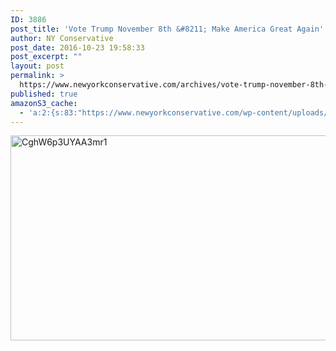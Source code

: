 ```yaml
---
ID: 3886
post_title: 'Vote Trump November 8th &#8211; Make America Great Again'
author: NY Conservative
post_date: 2016-10-23 19:58:33
post_excerpt: ""
layout: post
permalink: >
  https://www.newyorkconservative.com/archives/vote-trump-november-8th-make-america-great-again/
published: true
amazonS3_cache:
  - 'a:2:{s:83:"https://www.newyorkconservative.com/wp-content/uploads/2016/04/CghW6p3UYAA3mr12.jpg";i:3773;s:101:"https://s3.amazonaws.com/newyorkconservative/wp-content/uploads/2016/04/21111254/CghW6p3UYAA3mr12.jpg";i:3773;}'
---
```

<a href="https://www.newyorkconservative.com/wp-content/uploads/2016/04/CghW6p3UYAA3mr12.jpg" rel="attachment wp-att-3773"><img class="alignnone size-full wp-image-3773" src="https://www.newyorkconservative.com/wp-content/uploads/2016/04/CghW6p3UYAA3mr12.jpg" alt="CghW6p3UYAA3mr1" width="599" height="328" /></a>